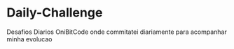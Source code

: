 # Daily-Challenge
Desafios Diarios OniBitCode
onde commitatei diariamente para acompanhar minha evolucao

